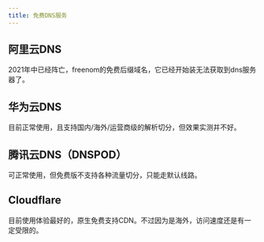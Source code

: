```yaml
---
title: 免费DNS服务
---
```


## 阿里云DNS

2021年中已经阵亡，freenom的免费后缀域名，它已经开始装无法获取到dns服务器了。

## 华为云DNS

目前正常使用，且支持国内/海外/运营商级的解析切分，但效果实测并不好。

## 腾讯云DNS（DNSPOD）

可正常使用，但免费版不支持各种流量切分，只能走默认线路。

## Cloudflare

目前使用体验最好的，原生免费支持CDN。不过因为是海外，访问速度还是有一定受限的。

